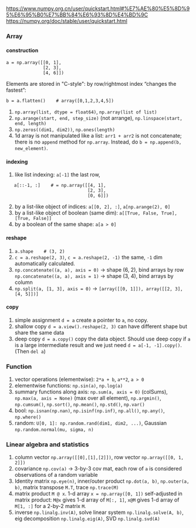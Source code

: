 https://www.numpy.org.cn/user/quickstart.html#%E7%AE%80%E5%8D%95%E6%95%B0%E7%BB%84%E6%93%8D%E4%BD%9C
https://numpy.org/doc/stable/user/quickstart.html

### Array
#### construction
```
a = np.array([[0, 1],
              [2, 3],
              [4, 6]])
```
Elements are stored in "C-style": by row/rightmost index “changes the fastest”:
```
b = a.flatten()    # array([0,1,2,3,4,5])
```
1. `np.array(list, dtype = float64)`, `np.array(list of list)`
2. `np.arange(start, end, step_size)` (not arrange), `np.linspace(start, end, length)`
3. `np.zeros((dim1, dim2))`, `np.ones(length)`
4. 1d array is not manipulated like a list: `arr1 + arr2` is not concatenate; there is no `append` method for `np.array`. Instead, do `b = np.append(b, new_element)`.
#### indexing
1. like list indexing: `a[-1]` the last row,
```
   a[::-1, :]    # = np.array([[4, 1],
                               [2, 3],
                               [0, 6]])
```
2. by a list-like object of indices: `a[[0, 2], :]`, `a[np.arange(2), 0]`
3. by a list-like object of boolean (same dim): `a[[True, False, True], [True, False]]`
4. by a boolean of the same shape: `a[a > 0]`
#### reshape
1. `a.shape    # (3, 2)` 
2. `c = a.reshape(2, 3)`, `c = a.reshape(2, -1)` the same, `-1` dim automatically calculated.
3. `np.concatenate((a, a), axis = 0)` -> shape (6, 2), bind arrays by row
   `np.concatenate((a, a), axis = 1)` -> shape (3, 4), bind arrays by column
4. `np.split(a, [1, 3], axis = 0)` -> `[array([[0, 1]]), array([[2, 3], [4, 5]])]`
#### copy
1. simple assignment `d = a` create a pointer to `a`, no copy.
2. shallow copy `d = a.view().reshape(2, 3)` can have different shape but share the same data
3. deep copy `d = a.copy()` copy the data object. Should use deep copy if `a` is a large intermediate result and we just need `d = a[-1, -1].copy()`. (Then `del a`)
### Function
1. vector operations (elementwise): `2*a + b`, `a**2`, `a > 0`
2. elementwise functions: `np.sin(a)`, `np.log(a)`
3. summary functions along axis: `np.sum(a, axis = 0)` (colSums), `np.max(a, axis = None)` (max over all element), `np.argmin()`, `np.cumsum()`, `np.sort()`, `np.mean()`, `np.std()`, `np.var()`
4. bool: `np.isnan(np.nan)`, `np.isinf(np.inf)`, `np.all()`, `np.any()`, `np.where()`
5. random: `U[0, 1]: np.random.rand(dim1, dim2, ...)`,  Gaussian `np.random.normal(mu, sigma, n)`

### Linear algebra and statistics
1. column vector `np.array([[0],[1],[2]])`, row vector `np.array([[0, 1, 2]])`
2. covariance `np.cov(a)` -> 3-by-3 cov mat, each row of `a` is considered observations of a random variable
3. Identity matrix `np.eye(n)`, inner/outer product `np.dot(a, b)`, `np.outer(a, b)`, matrix transpose `M.T`, trace `np.trace(M)`
4. matrix product `M @ x`. 1-d array `x = np.array([0, 1])` self-adjusted in matrix product: `M@x` gives 1-d array of `M[:, 1]`, `x@M` gives 1-d array of `M[1, :]` for a 2-by-2 matrix `M`.
5. inverse `np.linalg.inv(A)`, solve linear system `np.linalg.solve(A, b)`, eig decomposition `np.linalg.eig(A)`, SVD `np.linalg.svd(A)`